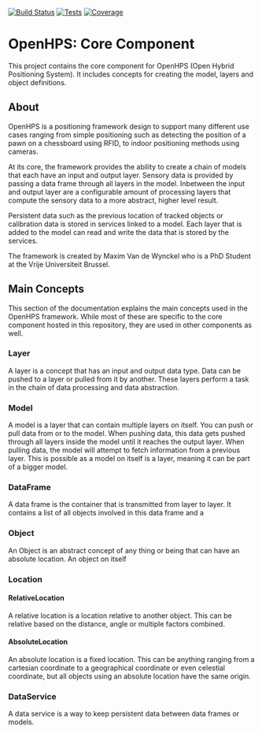 [![Build Status](https://ci.mvdw-software.com/job/openhps-core/badge/icon)](https://ci.mvdw-software.com/job/openhps-core/)
[![Tests](https://img.shields.io/jenkins/tests/http/ci.mvdw-software.com/job/openhps-core?compact_message)](http://ci.mvdw-software.com/job/openhps-core/lastCompletedBuild/testReport/)
[![Coverage](https://img.shields.io/jenkins/coverage/cobertura/http/ci.mvdw-software.com/job/openhps-core)](http://ci.mvdw-software.com/view/OpenHPS/job/openhps-core/cobertura/)
# OpenHPS: Core Component
This project contains the core component for OpenHPS (Open Hybrid Positioning System). It includes concepts for creating the model, layers
and object definitions.

## About
OpenHPS is a positioning framework design to support many different use cases ranging from simple positioning such as detecting the position
of a pawn on a chessboard using RFID, to indoor positioning methods using cameras.

At its core, the framework provides the ability to create a chain of models that each have an input and output layer. Sensory data is
provided by passing a data frame through all layers in the model. Inbetween the input and output layer are a configurable amount of
processing layers that compute the sensory data to a more abstract, higher level result.

Persistent data such as the previous location of tracked objects or calibration data is stored in services linked to a model. Each layer
that is added to the model can read and write the data that is stored by the services.

The framework is created by Maxim Van de Wynckel who is a PhD Student at the Vrije Universiteit Brussel.

## Main Concepts
This section of the documentation explains the main concepts used in the OpenHPS framework. While most of these are
specific to the core component hosted in this repository, they are used in other components as well.

### Layer
A layer is a concept that has an input and output data type. Data can be pushed to a layer or pulled from it by another.
These layers perform a task in the chain of data processing and data abstraction.

### Model
A model is a layer that can contain multiple layers on itself. You can push or pull data from or to the model.
When pushing data, this data gets pushed through all layers inside the model until it reaches the output layer.
When pulling data, the model will attempt to fetch information from a previous layer. This is possible as a model
on itself is a layer, meaning it can be part of a bigger model.

### DataFrame
A data frame is the container that is transmitted from layer to layer. It contains a list of all objects involved in this data frame
and a

### Object
An Object is an abstract concept of any thing or being that can have an absolute location. An object on itself

### Location

#### RelativeLocation
A relative location is a location relative to another object. This can be relative based on the distance, angle or multiple factors
combined.

#### AbsoluteLocation
An absolute location is a fixed location. This can be anything ranging from a cartesian coordinate to a geographical coordinate
or even celestial coordinate, but all objects using an absolute location have the same origin.

### DataService
A data service is a way to keep persistent data between data frames or models.